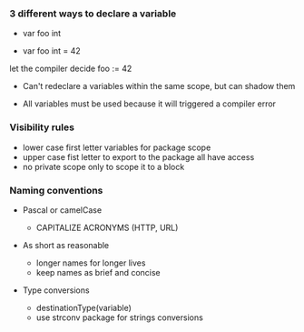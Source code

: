 ### 3 different ways to declare a variable

- var foo int

- var foo int = 42

let the compiler decide 
foo := 42

- Can't redeclare a variables within the same scope, but can shadow them

- All variables must be used because it will triggered a compiler error

### Visibility rules

- lower case first letter variables for package scope
- upper case fist letter to export to the package all have access
- no private scope only to scope it to a block

### Naming conventions

- Pascal or camelCase

    - CAPITALIZE ACRONYMS (HTTP, URL)

- As short as reasonable

    - longer names for longer lives
    - keep names as brief and concise

- Type conversions

    - destinationType(variable) 
    - use strconv package for strings conversions 


